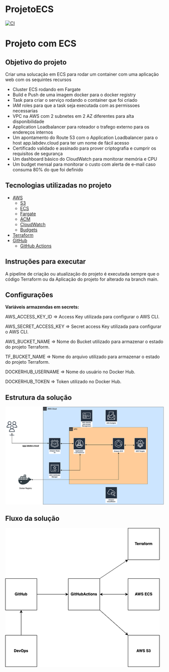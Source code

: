 # ProjetoECS

[![CI](https://github.com/danielmagevski/ProjetoECS/actions/workflows/apply.yml/badge.svg)](https://github.com/danielmagevski/ProjetoECS/actions/workflows/apply.yml)

# Projeto com ECS

## Objetivo do projeto

Criar uma solucação em ECS para rodar um container com uma aplicação web com os sequintes recursos

- Cluster ECS rodando em Fargate
- Build e Push de uma imagem docker para o docker registry
- Task para criar o serviço rodando o container que foi criado
- IAM roles para que a task seja executada com as permissoes necessarias
- VPC na AWS com 2 subnetes em 2 AZ diferentes para alta disponibilidade
- Application Loadbalancer para roteador o trafego externo para os endereços internos
- Um apontamento do Route 53 com o Application Loadbalancer para o host app.labdev.cloud para ter um nome de fácil acesso
- Certificado validado e assinado para prover criptografia e cumprir os requisitos de segurança
- Um dashboard básico do CloudWatch para monitorar memória e CPU
- Um budget mensal para monitorar o custo com alerta de e-mail caso consuma 80% do que foi definido



## Tecnologias utilizadas no projeto

+ [AWS](https://aws.amazon.com)
   + [S3](https://aws.amazon.com/s3)
   + [ECS](https://aws.amazon.com/ecs/)
   + [Fargate](https://aws.amazon.com/fargate/)
   + [ACM](https://aws.amazon.com/certificate-manager/)
   + [CloudWatch](https://aws.amazon.com/cloudwatch/)
   + [Budgets](https://aws.amazon.com/aws-cost-management/aws-budgets/)
+ [Terraform](https://www.terraform.io)
+ [GitHub](https://github.com)
    + [GitHub Actions](https://github.com/features/actions)

## Instruções para executar

A pipeline de criação ou atualização do projeto é executada sempre que o código Terraform ou da Aplicação do projeto for alterado na branch main.


## Configurações 

**Variáveis armazendas em secrets:**

AWS_ACCESS_KEY_ID => Access Key utilizada para configurar o AWS CLI.

AWS_SECRET_ACCESS_KEY => Secret access Key utilizada para configurar o AWS CLI.

AWS_BUCKET_NAME => Nome do Bucket utilizado para armazenar o estado do projeto Terraform.

TF_BUCKET_NAME => Nome do arquivo utilizado para armazenar o estado do projeto Terraform.

DOCKERHUB_USERNAME => Nome do usuário no Docker Hub.

DOCKERHUB_TOKEN => Token utilizado no Docker Hub.

## Estrutura da solução

![Estrutura da solução ](./diagrama/estrutura.drawio.png)

## Fluxo da solução

![Fluxo da solução](./diagrama/fluxo.drawio.png)

